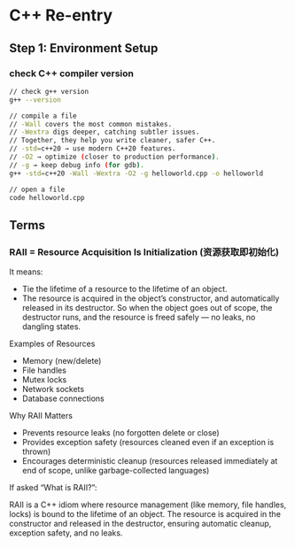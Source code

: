 # C++ Re-entry

## Step 1: Environment Setup

### check C++ compiler version 

```bash
// check g++ version
g++ --version 

// compile a file
// -Wall covers the most common mistakes.
// -Wextra digs deeper, catching subtler issues.
// Together, they help you write cleaner, safer C++.
// -std=c++20 → use modern C++20 features.
// -O2 → optimize (closer to production performance).
// -g → keep debug info (for gdb).
g++ -std=c++20 -Wall -Wextra -O2 -g helloworld.cpp -o helloworld

// open a file
code helloworld.cpp 
```

## Terms

### RAII = Resource Acquisition Is Initialization (资源获取即初始化)

It means:

* Tie the lifetime of a resource to the lifetime of an object.
* The resource is acquired in the object’s constructor, and automatically released in its destructor.
So when the object goes out of scope, the destructor runs, and the resource is freed safely — no leaks, no dangling states.

Examples of Resources

* Memory (new/delete)
* File handles
* Mutex locks
* Network sockets
* Database connections
  
Why RAII Matters

* Prevents resource leaks (no forgotten delete or close)
* Provides exception safety (resources cleaned even if an exception is thrown)
* Encourages deterministic cleanup (resources released immediately at end of scope, unlike garbage-collected languages)

If asked “What is RAII?”:

RAII is a C++ idiom where resource management (like memory, file handles, locks) is bound to the lifetime of an object. The resource is acquired in the constructor and released in the destructor, ensuring automatic cleanup, exception safety, and no leaks.